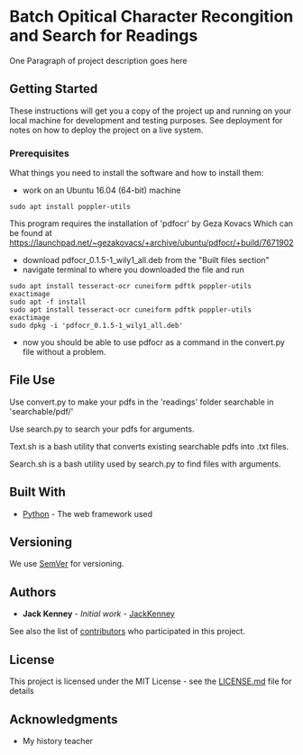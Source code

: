 # Batch Opitical Character Recongition and Search for Readings

One Paragraph of project description goes here

## Getting Started

These instructions will get you a copy of the project up and running on your local machine for development and testing purposes. See deployment for notes on how to deploy the project on a live system.

### Prerequisites

What things you need to install the software and how to install them:
* work on an Ubuntu 16.04 (64-bit) machine
```
sudo apt install poppler-utils
```
This program requires the installation of 'pdfocr' by Geza Kovacs
Which can be found at 
https://launchpad.net/~gezakovacs/+archive/ubuntu/pdfocr/+build/7671902
* download pdfocr_0.1.5-1_wily1_all.deb from the "Built files section"
* navigate terminal to where you downloaded the file and run
```
sudo apt install tesseract-ocr cuneiform pdftk poppler-utils exactimage
sudo apt -f install
sudo apt install tesseract-ocr cuneiform pdftk poppler-utils exactimage
sudo dpkg -i 'pdfocr_0.1.5-1_wily1_all.deb'
```
* now you should be able to use pdfocr as a command in the convert.py file without a problem.
## File Use

Use convert.py to make your pdfs in the 'readings' folder searchable in 'searchable/pdf/'

Use search.py to search your pdfs for arguments.

Text.sh is a bash utility that converts existing searchable pdfs into .txt files.

Search.sh is a bash utility used by search.py to find files with arguments.

## Built With

* [Python](http://www.python.org/) - The web framework used

## Versioning

We use [SemVer](http://semver.org/) for versioning.

## Authors

* **Jack Kenney** - *Initial work* - [JackKenney](https://github.com/JackKenney)

See also the list of [contributors](https://github.com/jackkenney/readings-ocr/contributors) who participated in this project.

## License

This project is licensed under the MIT License - see the [LICENSE.md](LICENSE.md) file for details

## Acknowledgments

* My history teacher
